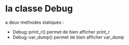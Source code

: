 # la classe Debug

a deux methodes statiques :
- Debug::print_r() permet de bien afficher print_r
- Debug::var_dump() permet de bien afficher var_dump

 